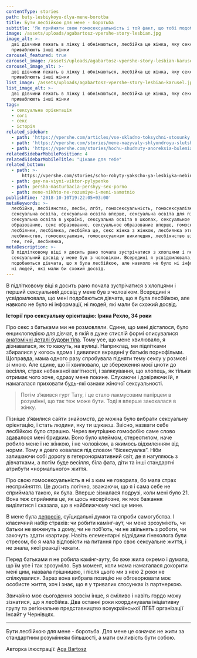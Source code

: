 ```yaml
---
contentType: stories
path: buty-lesbiykoyu-dlya-mene-borotba
title: Бути лесбійкою для мене - боротьба
subtitle: 'Як прийняти свою гомосексуальність і той факт, що тобі подобаються дівчата'
image: /assets/uploads/agabartosz-vpershe-story-lesbian.jpg
image_alt: >-
  дві дівчини лежать в ліжку і обнімаються, лесбійка це жінка, яку сексуально
  приваблюють інші жінки
carousel_featured: true
carousel_image: /assets/uploads/agabartosz-vpershe-story-lesbian-karusel.jpg
carousel_image_alt: >-
  дві дівчини лежать в ліжку і обнімаються, лесбійка це жінка, яку сексуально
  приваблюють інші жінки
list_image: /assets/uploads/agabartosz-vpershe-story-lesbian-karusel.jpg
list_image_alt: >-
  дві дівчини лежать в ліжку і обнімаються, лесбійка це жінка, яку сексуально
  приваблюють інші жінки
tags:
  - сексуальна орієнтація
  - согі
  - секс
  - історія
related_sidebar:
  - path: 'https://vpershe.com/articles/vse-skladno-toksychni-stosunky'
  - path: 'https://vpershe.com/stories/mene-nazyvaly-shlyondroyu-slutshaming-v-shkoli'
  - path: 'https://vpershe.com/stories/hochu-shudnuty-anoreksia-bulemia'
relatedSidebarMobilePosition: 4
relatedSidebarMobileTitle: "Цікаве для тебе"
related_bottom:
  - path: >-
      https://vpershe.com/stories/scho-robyty-yakscho-ya-lesbiyka-nebinarny-lyudy
  - path: gay-na-viyni-viktor-pylypenko
  - path: persha-masturbacia-pershyy-sex-porno
  - path: mene-nikhto-ne-rozumiye-i-meni-samotnio
publishTime: '2018-10-10T19:22:05+03:00'
metaKeywords: >-
  лесбійка, лесбіянство, лесби, лгбт, гомосексуальність, гомосексуалізм,
  сексуальна освіта, сексуальна освіта вперше, сексуальна освіта для підлітків,
  сексуальна освіта в україні, сексуальна освіта в школах, сексуальное
  образование, секс образование, сексуальное образование вперше, гомосексуали,
  лесбіянки, лесбіянка, лесбійка це, секс жінка з жінкою, лесбиянка это,
  лесбиянство, гомосексуализм, гомосексуализм википедия, лесбіянство вікіпедія,
  геи, гей, лесбиянка, 
metaDescription: >-
  В підлітковому віці я досить рано почала зустрічатися з хлопцями і перший
  сексуальний досвід у мене був з чоловіком. Всередині я усвідомлювала, що мені
  подобаються дівчата, що я була лесбійкою, але навколо не було ні інформації,
  ні людей, які мали би схожий досвід.
---
```

В підлітковому віці я досить рано почала зустрічатися з хлопцями і перший сексуальний досвід у мене був з чоловіком. Всередині я усвідомлювала, що мені подобаються дівчата, що я була лесбійкою, але навколо не було ні інформації, ні людей, які мали би схожий досвід. 

**Історії про сексуальну орієнтацію: Ірина Рехло, 34 роки**

Про секс з батьками ми не розмовляли. Єдине, що мені дісталося, було енциклопедією для дівчат, в якій в дуже стислій формі описувалися [анатомічні деталі будови тіла](https://vpershe.com/articles/zminy-v-tili-divchyny-pidlitka). Тому усе, що мене хвилювало, я дізнавалася, як то кажуть, на вулиці. Наприклад, ми підлітками збиралися у когось вдома і дивилися вкрадені у батьків порнофільми. Щоправда, мама одного разу спробувала підняти тему сексу у розмові зі мною. Але єдине, що її хвилювало, це збереження моєї цноти до весілля, страх небажаної вагітності, і залякування, що хлопець, як тільки отримає чого хоче, одразу мене покине. Слухаючи і довіряючи їй, я намагалася приховати будь-які ознаки жіночої сексуальності.

> Потім з’явився гурт Тату, і це стало лакмусовим папірцем в розумінні, що так теж може бути. Тоді я вперше закохалася в жінку.

Пізніше з’явилися сайти знайомств, де можна було вибрати сексуальну орієнтацію, і стать людини, яку ти шукаєш. Звісно, назвати себе лесбійкою було страшно. Через внутрішню гомофобію саме слово здавалося мені бридким. Воно було клеймом, стереотипом, наче робило мене і не жінкою, і не чоловіком, а якимось відхиленням від норми. Тому я довго ховалася під словом “бісексуалка”. Ніби залишаючи собі дорогу в гетеронормативний світ, де я нагуляюсь з дівчатками, а потім буде весілля, біла фата, діти та інші стандартні атрибути «нормального» життя. 

Про свою гомосексуальність я ні з ким не говорила, бо мала страх несприйняття. Це досить логічно, зважаючи, що я і сама себе не сприймала такою, як була. Вперше зізналася подрузі, коли мені було 21. Вона теж сприйняла це, як щось несерйозне, як моє бажання виділитися і сказала, що в найближчому часі це мине.

В мене була [депресія](https://vpershe.com/articles/mene-nikhto-ne-rozumiye-i-meni-samotnio), суїцидальні думки та спроби самогубства. І класичний набір страхів: чи робити камінг-аут, чи мене зрозуміють, чи батьки не виженуть з дому, чи не поб’ють, чи не звільнять з роботи, чи захочуть здати квартиру. Навіть елементарні відвідини гінеколога були стресом, бо я мала відповісти на питання про своє сексуальне життя, і не знала, якої реакції чекати.    

Перед батьками я не робила камінг-ауту, бо вже жила окремо і думала, що їм усе і так зрозуміло. Був момент, коли мама намагалася докорити мені цим, назвала грішницею, і після цього ми з нею 2 роки не спілкувалися. Зараз вона вибрала позицію не обговорювати моє особисте життя, хоч і знає, що я у тривалих стосунках із партнеркою. 

Звичайно моє сьогодення зовсім інше, я сміливо і навіть гордо можу зізнатися, що я лесбійка. Два останні роки координувала ініціативну групу та регіональне представництво всеукраїнської ЛГБТ організації Інсайт у Чернівцях.

- - -

Бути лесбійкою для мене - боротьба. Для мене це означає не жити за стандартним розумінням більшості, а мати сміливість бути собою.



Авторка ілюстрації: [Aga Bartosz](https://www.instagram.com/agabartosz/)
